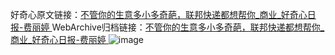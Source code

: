 好奇心原文链接：[不管你的生意多小多奇葩，联邦快递都想帮你_商业_好奇心日报-费丽婷 ](https://www.qdaily.com/articles/10487.html)
WebArchive归档链接：[不管你的生意多小多奇葩，联邦快递都想帮你_商业_好奇心日报-费丽婷 ](http://web.archive.org/web/20190623160409/https://www.qdaily.com/articles/10487.html)
![image](http://ww3.sinaimg.cn/large/007d5XDply1g3vz2ksnpaj30u03s31kx)